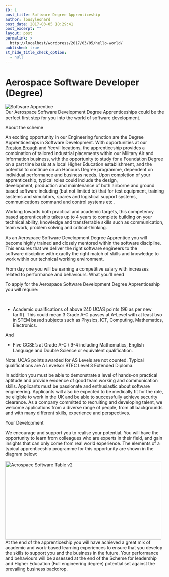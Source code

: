 ```yaml
---
ID: 1
post_title: Software Degree Apprenticeship
author: lousyleonard
post_date: 2017-03-05 18:29:41
post_excerpt: ""
layout: post
permalink: >
  http://localhost/wordpress/2017/03/05/hello-world/
published: true
st_hide_title_check_option:
  - null
---
```

<h1 class="page-title">Aerospace Software Developer (Degree)</h1>
<div class="multimedia-tabs tab-container">
<div class="tab-triggers"></div>
<div class="tab-contents">
<div class="tab-content tab-closed tab-open"><img class=" " title="Software Apprentice" src="http://www.baesystems.com/en/download-en/multimediaimage/webImage/20151116085936/1434554754405.png" alt="Software Apprentice" data-alignment="" /></div>
</div>
</div>
<div class="typography standfirst">
<div>Our Aerospace Software Development Degree Apprenticeships could be the perfect first step for you into the world of software development.</div>
</div>
<div class="typography body">

<span class="text_sub_heading">About the scheme</span>

An exciting opportunity in our Engineering function are the Degree Apprenticeships in Software Development. With opportunities at our <a class="" title="Preston" href="http://www.baesystems.com/en/careers/careers-in-the-uk/apprenticeships/current-opportunities/preston">Preston</a>,<a class="" title="Brough" href="http://www.baesystems.com/en/careers/careers-in-the-uk/apprenticeships/current-opportunities/brough">Brough</a> and Yeovil locations, the apprenticeship provides a combination of tailored industrial placements within our Military Air and Information business, with the opportunity to study for a Foundation Degree on a part time basis at a local Higher Education establishment, and the potential to continue on an Honours Degree programme, dependent on individual performance and business needs.
Upon completion of your apprenticeship, typical roles could include the design, development, production and maintenance of both airborne and ground based software including (but not limited to) that for test equipment, training systems and simulators, spares and logistical support systems, communications command and control systems etc .

Working towards both practical and academic targets, this competency based apprenticeship takes up to 4 years to complete building on your technical ability, knowledge and transferrable skills such as communication, team work, problem solving and critical-thinking.

As an Aerospace Software Development Degree Apprentice you will become highly trained and closely mentored within the software discipline. This ensures that we deliver the right software engineers to the software discipline with exactly the right match of skills and knowledge to work within our technical working environment.

From day one you will be earning a competitive salary with increases related to performance and behaviours.
<span class="text_sub_heading">What you’ll need</span>

To apply for the Aerospace Software Development Degree Apprenticeship you will require:

&nbsp;
<ul>
 	<li>Academic qualifications of above 240 UCAS points (96 as per new tariff). This could mean 3 Grade A-C passes at A-Level with at least two in STEM based subjects such as Physics, ICT, Computing, Mathematics, Electronics.</li>
</ul>
<span class="text_sub_heading">And</span>
<ul>
 	<li>Five GCSE’s at Grade A-C / 9-4 including Mathematics, English Language and Double Science or equivalent qualification.</li>
</ul>
Note: UCAS points awarded for AS Levels are not counted. Typical qualifications are A Levelsor BTEC Level 3 Extended Diploma.

In addition you must be able to demonstrate a level of hands-on practical aptitude and provide evidence of good team working and communication skills. Applicants must be passionate and enthusiastic about software engineering. Applicants will also be expected to be medically fit for the role, be eligible to work in the UK and be able to successfully achieve security clearance. As a company committed to recruiting and developing talent, we welcome applications from a diverse range of people, from all backgrounds and with many different skills, experience and perspectives.

<span class="text_sub_heading">Your Development</span>

We encourage and support you to realise your potential. You will have the opportunity to learn from colleagues who are experts in their field, and gain insights that can only come from real world experience.
The elements of a typical apprenticeship programme for this opportunity are shown in the diagram below:
<div class="clear page-content-divider margin-top-20 margin-bottom-20"></div>
<div class="module-image"><img class="image " title="Aerospace Software Table v2" src="http://www.baesystems.com/en-uk/download-en-uk/multimediaimage/webImage/20151116102114/1434554949710.png" alt="Aerospace Software Table v2" width="495" height="247" data-alignment="" /></div>
<div class="clear page-content-divider margin-top-20 margin-bottom-20"></div>
At the end of the apprenticeship you will have achieved a great mix of academic and work-based learning experiences to ensure that you develop the skills to support you and the business in the future. Your performance and behaviours will be assessed at the end of the Scheme for leadership and Higher Education (Full engineering degree) potential set against the prevailing business backdrop.

</div>